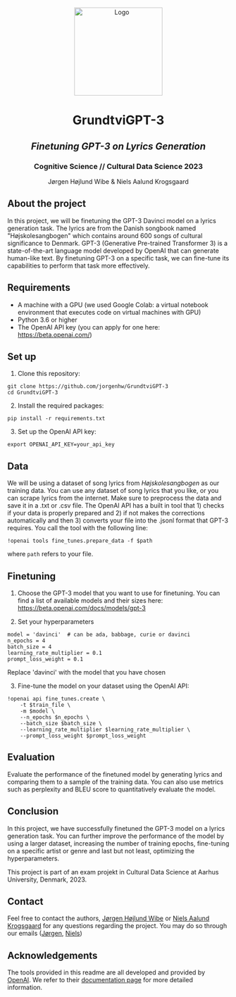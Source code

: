 <!-- PROJECT LOGO -->
<br />
<p align="center">
  <a href="https://i.imgur.com/t8mSDQS.png">
    <img src="https://i.imgur.com/t8mSDQS.png" alt="Logo" width=200 height=200>
  </a>
  
  <h1 align="center">GrundtviGPT-3</h1> 
  <h2 align="center"><i>Finetuning GPT-3 on Lyrics Generation</i></h2> 
  <h3 align="center">Cognitive Science // Cultural Data Science 2023</h3>


  <p align="center">
    Jørgen Højlund Wibe & Niels Aalund Krogsgaard
  </p>
</p>

<!-- ABOUT THE PROJECT -->
## About the project

In this project, we will be finetuning the GPT-3 Davinci model on a lyrics generation task. The lyrics are from the Danish songbook named "Højskolesangbogen" which contains around 600 songs of cultural significance to Denmark. GPT-3 (Generative Pre-trained Transformer 3) is a state-of-the-art language model developed by OpenAI that can generate human-like text. By finetuning GPT-3 on a specific task, we can fine-tune its capabilities to perform that task more effectively.

## Requirements

* A machine with a GPU (we used Google Colab: a virtual notebook environment that executes code on virtual machines with GPU)
* Python 3.6 or higher
* The OpenAI API key (you can apply for one here: https://beta.openai.com/)

## Set up
1. Clone this repository:

```
git clone https://github.com/jorgenhw/GrundtviGPT-3
cd GrundtviGPT-3
```

2. Install the required packages:
```
pip install -r requirements.txt
```
3. Set up the OpenAI API key:
```
export OPENAI_API_KEY=your_api_key
```
## Data
We will be using a dataset of song lyrics from *Højskolesangbogen* as our training data. You can use any dataset of song lyrics that you like, or you can scrape lyrics from the internet. Make sure to preprocess the data and save it in a .txt or .csv file. The OpenAI API has a built in tool that 1) checks if your data is properly prepared and 2) if not makes the corrections automatically and then 3) converts your file into the .jsonl format that GPT-3 requires. You call the tool with the following line:
```
!openai tools fine_tunes.prepare_data -f $path
```
where ```path``` refers to your file.

## Finetuning
1. Choose the GPT-3 model that you want to use for finetuning. You can find a list of available models and their sizes here: https://beta.openai.com/docs/models/gpt-3

2. Set your hyperparameters
```
model = 'davinci'  # can be ada, babbage, curie or davinci
n_epochs = 4
batch_size = 4
learning_rate_multiplier = 0.1
prompt_loss_weight = 0.1
```
Replace 'davinci' with the model that you have chosen

3. Fine-tune the model on your dataset using the OpenAI API:

```
!openai api fine_tunes.create \
    -t $train_file \
    -m $model \
    --n_epochs $n_epochs \
    --batch_size $batch_size \
    --learning_rate_multiplier $learning_rate_multiplier \
    --prompt_loss_weight $prompt_loss_weight
```


## Evaluation
Evaluate the performance of the finetuned model by generating lyrics and comparing them to a sample of the training data. You can also use metrics such as perplexity and BLEU score to quantitatively evaluate the model.

## Conclusion
In this project, we have successfully finetuned the GPT-3 model on a lyrics generation task. You can further improve the performance of the model by using a larger dataset, increasing the number of training epochs, fine-tuning on a specific artist or genre and last but not least, optimizing the hyperparameters.

This project is part of an exam projekt in Cultural Data Science at Aarhus University, Denmark, 2023.

## Contact

Feel free to contact the authors, [Jørgen Højlund Wibe](https://github.com/jorgenhw) or [Niels Aalund Krogsgaard](https://github.com/nielsaak) for any questions regarding the project.
You may do so through our emails ([Jørgen](mailto:201807750@post.au.dk), [Niels](mailto:202008114@post.au.dk))
<br />

## Acknowledgements
The tools provided in this readme are all developed and provided by [OpenAI](https://openai.com/). We refer to their [documentation page](https://beta.openai.com/docs/introduction) for more detailed information.
